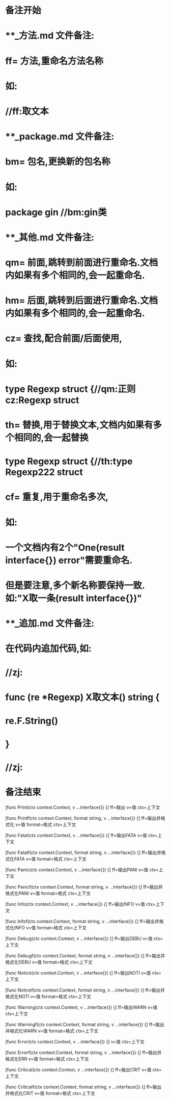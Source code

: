 # 备注开始
# **_方法.md 文件备注:
# ff= 方法,重命名方法名称
# 如:
# //ff:取文本

# **_package.md 文件备注:
# bm= 包名,更换新的包名称 
# 如: 
# package gin //bm:gin类

# **_其他.md 文件备注:
# qm= 前面,跳转到前面进行重命名.文档内如果有多个相同的,会一起重命名.
# hm= 后面,跳转到后面进行重命名.文档内如果有多个相同的,会一起重命名.
# cz= 查找,配合前面/后面使用,
# 如:
# type Regexp struct {//qm:正则 cz:Regexp struct
#
# th= 替换,用于替换文本,文档内如果有多个相同的,会一起替换
# type Regexp struct {//th:type Regexp222 struct
#
# cf= 重复,用于重命名多次,
# 如: 
# 一个文档内有2个"One(result interface{}) error"需要重命名.
# 但是要注意,多个新名称要保持一致. 如:"X取一条(result interface{})"

# **_追加.md 文件备注:
# 在代码内追加代码,如:
# //zj:
# func (re *Regexp) X取文本() string { 
#    re.F.String()
# }
# //zj:
# 备注结束

[func Print(ctx context.Context, v ...interface{}) {]
ff=输出
v=值
ctx=上下文

[func Printf(ctx context.Context, format string, v ...interface{}) {]
ff=输出并格式化
v=值
format=格式
ctx=上下文

[func Fatal(ctx context.Context, v ...interface{}) {]
ff=输出FATA
v=值
ctx=上下文

[func Fatalf(ctx context.Context, format string, v ...interface{}) {]
ff=输出并格式化FATA
v=值
format=格式
ctx=上下文

[func Panic(ctx context.Context, v ...interface{}) {]
ff=输出PANI
v=值
ctx=上下文

[func Panicf(ctx context.Context, format string, v ...interface{}) {]
ff=输出并格式化PANI
v=值
format=格式
ctx=上下文

[func Info(ctx context.Context, v ...interface{}) {]
ff=输出INFO
v=值
ctx=上下文

[func Infof(ctx context.Context, format string, v ...interface{}) {]
ff=输出并格式化INFO
v=值
format=格式
ctx=上下文

[func Debug(ctx context.Context, v ...interface{}) {]
ff=输出DEBU
v=值
ctx=上下文

[func Debugf(ctx context.Context, format string, v ...interface{}) {]
ff=输出并格式化DEBU
v=值
format=格式
ctx=上下文

[func Notice(ctx context.Context, v ...interface{}) {]
ff=输出NOTI
v=值
ctx=上下文

[func Noticef(ctx context.Context, format string, v ...interface{}) {]
ff=输出并格式化NOTI
v=值
format=格式
ctx=上下文

[func Warning(ctx context.Context, v ...interface{}) {]
ff=输出WARN
v=值
ctx=上下文

[func Warningf(ctx context.Context, format string, v ...interface{}) {]
ff=输出并格式化WARN
v=值
format=格式
ctx=上下文

[func Error(ctx context.Context, v ...interface{}) {]
v=值
ctx=上下文

[func Errorf(ctx context.Context, format string, v ...interface{}) {]
ff=输出并格式化ERR
v=值
format=格式
ctx=上下文

[func Critical(ctx context.Context, v ...interface{}) {]
ff=输出CRIT
v=值
ctx=上下文

[func Criticalf(ctx context.Context, format string, v ...interface{}) {]
ff=输出并格式化CRIT
v=值
format=格式
ctx=上下文
